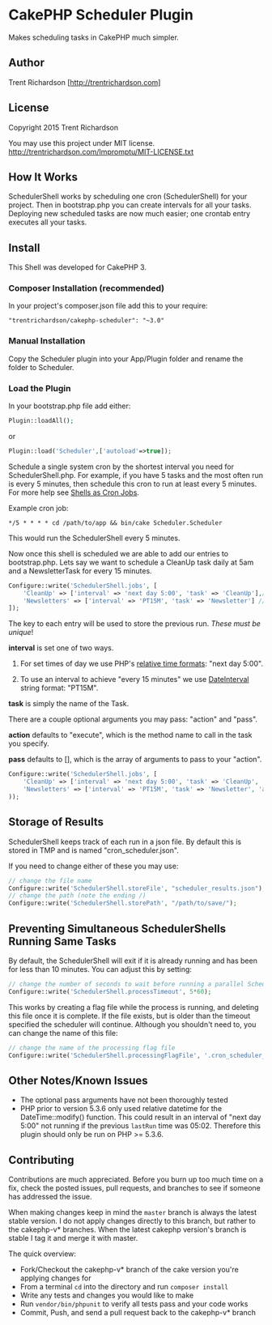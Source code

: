 CakePHP Scheduler Plugin
========================

Makes scheduling tasks in CakePHP much simpler.

Author
------
Trent Richardson [http://trentrichardson.com]

License
-------
Copyright 2015 Trent Richardson

You may use this project under MIT license.
http://trentrichardson.com/Impromptu/MIT-LICENSE.txt

How It Works
------------
SchedulerShell works by scheduling one cron (SchedulerShell) for your project. Then in bootstrap.php you can create intervals for all your tasks.  Deploying new scheduled tasks are now much easier; one crontab entry executes all your tasks.

Install
-------

This Shell was developed for CakePHP 3.

### Composer Installation (recommended)

In your project's composer.json file add this to your require:

````
"trentrichardson/cakephp-scheduler": "~3.0"
````

### Manual Installation

Copy the Scheduler plugin into your App/Plugin folder and rename the folder to Scheduler.

### Load the Plugin

In your bootstrap.php file add either:

```php
Plugin::loadAll();
```

or

```php
Plugin::load('Scheduler',['autoload'=>true]);
```

Schedule a single system cron by the shortest interval you need for SchedulerShell.php.  For example, if you have 5 tasks and the most often run is every 5 minutes, then schedule this cron to run at least every 5 minutes. For more help see [Shells as Cron Jobs](http://book.cakephp.org/2.0/en/console-and-shells/cron-jobs.html).

Example cron job:

````
*/5 * * * * cd /path/to/app && bin/cake Scheduler.Scheduler
````

This would run the SchedulerShell every 5 minutes.

Now once this shell is scheduled we are able to add our entries to bootstrap.php.  Lets say we want to schedule a CleanUp task daily at 5am and a NewsletterTask for every 15 minutes.

```php
Configure::write('SchedulerShell.jobs', [
	'CleanUp' => ['interval' => 'next day 5:00', 'task' => 'CleanUp'],// tomorrow at 5am
	'Newsletters' => ['interval' => 'PT15M', 'task' => 'Newsletter'] //every 15 minutes
]);
```

The key to each entry will be used to store the previous run.  *These must be unique*!

**interval** is set one of two ways.
1) For set times of day we use PHP's [relative time formats](http://www.php.net/manual/en/datetime.formats.relative.php): "next day 5:00".

2) To use an interval to achieve "every 15 minutes" we use [DateInterval](http://www.php.net/manual/en/class.dateinterval.php) string format: "PT15M".

**task** is simply the name of the Task.

There are a couple optional arguments you may pass: "action" and "pass".

**action** defaults to "execute", which is the method name to call in the task you specify.

**pass** defaults to [], which is the array of arguments to pass to your "action".

```php
Configure::write('SchedulerShell.jobs', [
	'CleanUp' => ['interval' => 'next day 5:00', 'task' => 'CleanUp', 'action' => 'execute', 'pass' => [] ],
	'Newsletters' => ['interval' => 'PT15M', 'task' => 'Newsletter', 'action' => 'execute', 'pass' => [] ]
));
```

Storage of Results
------------------
SchedulerShell keeps track of each run in a json file.  By default this is stored in TMP and is named "cron_scheduler.json".

If you need to change either of these you may use:

```php
// change the file name
Configure::write('SchedulerShell.storeFile', "scheduler_results.json");
// change the path (note the ending /)
Configure::write('SchedulerShell.storePath', "/path/to/save/");
```

Preventing Simultaneous SchedulerShells Running Same Tasks
----------------------------------------------------------
By default, the SchedulerShell will exit if it is already running and has been for less than 10 minutes. You can adjust this by setting:

```php
// change the number of seconds to wait before running a parallel SchedulerShell; 0 = do not exit
Configure::write('SchedulerShell.processTimeout', 5*60);
```

This works by creating a flag file while the process is running, and deleting this file once it is complete.  If the file exists, but is older than the timeout specified the scheduler will continue.  Although you shouldn't need to, you can change the name of this file:

```php
// change the name of the processing flag file
Configure::write('SchedulerShell.processingFlagFile', '.cron_scheduler_processing_flag');
```

Other Notes/Known Issues
------------------------
- The optional pass arguments have not been thoroughly tested
- PHP prior to version 5.3.6 only used relative datetime for the DateTime::modify() function. This could result in an interval of "next day 5:00" not running if the previous `lastRun` time was 05:02. Therefore this plugin should only be run on PHP >= 5.3.6.

Contributing
------------
Contributions are much appreciated.  Before you burn up too much time on a fix, check the posted issues, pull requests, and branches to see if someone has addressed the issue.

When making changes keep in mind the `master` branch is always the latest stable version.  I do not apply changes directly to this branch, but rather to the cakephp-v* branches. When the latest cakephp version's branch is stable I tag it and merge it with master.

The quick overview:
- Fork/Checkout the cakephp-v* branch of the cake version you're applying changes for
- From a terminal `cd` into the directory and run `composer install`
- Write any tests and changes you would like to make
- Run `vendor/bin/phpunit` to verify all tests pass and your code works
- Commit, Push, and send a pull request back to the cakephp-v* branch
